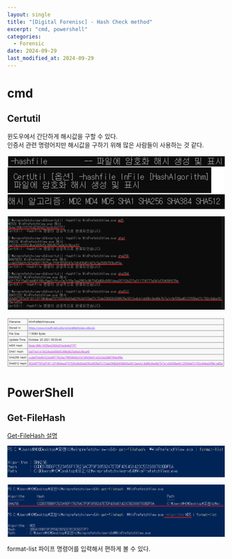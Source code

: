 ```yaml
---
layout: single
title: "[Digital Forenisc] - Hash Check method"
excerpt: "cmd, powershell"
categories:
  - Forensic
date: 2024-09-29
last_modified_at: 2024-09-29
---
```


# cmd

## Certutil

윈도우에서 간단하게 해시값을 구할 수 있다.<br>
인증서 관련 명령어지만 해시값을 구하기 위해 많은 사람들이 사용하는 것 같다.

![HashCheck](/assets/forensic/HashCheck/Certutil.png "Certutil")

![HashCheck](/assets/forensic/HashCheck/Certutil_use.png "Certutil")

![HashCheck](/assets/forensic/HashCheck/hashcheck.png "Certutil")


# PowerShell

## Get-FileHash

[Get-FileHash 설명](https://learn.microsoft.com/en-us/powershell/module/microsoft.powershell.utility/get-filehash?view=powershell-7.4)

![HashCheck](/assets/forensic/HashCheck/powershell.png "Get-FileHash")

![HashCheck](/assets/forensic/HashCheck/powershell2.png "Get-FileHash")

format-list 파이프 명령어를 입력해서 편하게 볼 수 있다. 
